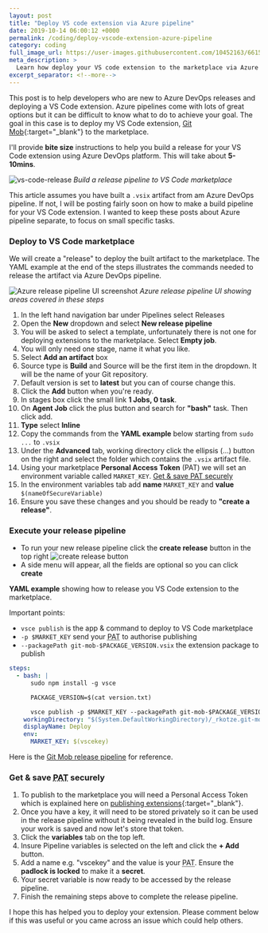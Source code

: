 ```yaml
---
layout: post
title: "Deploy VS code extension via Azure pipeline"
date: 2019-10-14 06:00:12 +0000
permalink: /coding/deploy-vscode-extension-azure-pipeline
category: coding
full_image_url: https://user-images.githubusercontent.com/10452163/66151454-418a6e80-e60f-11e9-99a4-621c67d20c8c.jpg
meta_description: >
  Learn how deploy your VS code extension to the marketplace via Azure pipeline
excerpt_separator: <!--more-->
---
```


This post is to help developers who are new to Azure DevOps releases and deploying a VS Code extension. Azure pipelines come with lots of great options but it can be difficult to know what to do to achieve your goal. The goal in this case is to deploy my VS Code extension, [Git Mob](https://marketplace.visualstudio.com/items?itemName=RichardKotze.git-mob){:target="\_blank"} to the marketplace.

I'll provide **bite size** instructions to help you build a release for your VS Code extension using Azure DevOps platform. This will take about **5-10mins**.

<!--more-->

![vs-code-release](https://user-images.githubusercontent.com/10452163/66151454-418a6e80-e60f-11e9-99a4-621c67d20c8c.jpg)
_Build a release pipeline to VS Code marketplace_

This article assumes you have built a `.vsix` artifact from am Azure DevOps pipeline. If not, I will be posting fairly soon on how to make a build pipeline for your VS Code extension. I wanted to keep these posts about Azure pipeline separate, to focus on small specific tasks.

### Deploy to VS Code marketplace

We will create a "release" to deploy the built artifact to the marketplace. The YAML example at the end of the steps illustrates the commands needed to release the artifact via Azure DevOps pipeline.

![Azure release pipeline UI screenshot](https://user-images.githubusercontent.com/10452163/66149404-f1111200-e60a-11e9-860e-d6531bc2bd3b.png)
_Azure release pipeline UI showing areas covered in these steps_

1. In the left hand navigation bar under Pipelines select Releases
1. Open the **New** dropdown and select **New release pipeline**
1. You will be asked to select a template, unfortunately there is not one for deploying extensions to the marketplace. Select **Empty job**.
1. You will only need one stage, name it what you like.
1. Select **Add an artifact** box
1. Source type is **Build** and Source will be the first item in the dropdown. It will be the name of your Git repository.
1. Default version is set to **latest** but you can of course change this.
1. Click the **Add** button when you're ready.
1. In stages box click the small link **1 Jobs, 0 task**.
1. On **Agent Job** click the plus button and search for **"bash"** task. Then click add.
1. **Type** select **Inline**
1. Copy the commands from the **YAML example** below starting from `sudo ...` to `.vsix`
1. Under the **Advanced** tab, working directory click the ellipsis (...) button on the right and select the folder which contains the `.vsix` artifact file.
1. Using your marketplace **Personal Access Token** (PAT) we will set an environment variable called `MARKET_KEY`. [Get & save <abbr title="Personal Access Token">PAT</abbr> securely](#get--save-pat-securely)
1. In the environment variables tab add **name** `MARKET_KEY` and **value** `$(nameOfSecureVariable)`
1. Ensure you save these changes and you should be ready to **"create a release"**.

### Execute your release pipeline

- To run your new release pipeline click the **create release** button in the top right <span class="noWidth"><img src="https://user-images.githubusercontent.com/10452163/66148819-afcc3280-e609-11e9-974d-3c76aca9cebe.png" alt="create release button" /></span>
- A side menu will appear, all the fields are optional so you can click **create**

**YAML example** showing how to release you VS Code extension to the marketplace.

Important points:

- `vsce publish` is the app & command to deploy to VS Code marketplace
- `-p $MARKET_KEY` send your <abbr title="Personal Access Token">PAT</abbr> to authorise publishing
- `--packagePath git-mob-$PACKAGE_VERSION.vsix` the extension package to publish

```yml
steps:
  - bash: |
      sudo npm install -g vsce

      PACKAGE_VERSION=$(cat version.txt)

      vsce publish -p $MARKET_KEY --packagePath git-mob-$PACKAGE_VERSION.vsix
    workingDirectory: "$(System.DefaultWorkingDirectory)/_rkotze.git-mob-vs-code"
    displayName: Deploy
    env:
      MARKET_KEY: $(vscekey)
```

Here is the [Git Mob release pipeline](https://dev.azure.com/TinkerTaylor/VS%20code%20extensions/_release?definitionId=1&view=mine&_a=releases) for reference.

### Get & save <abbr title="Personal Access Token">PAT</abbr> securely

1. To publish to the marketplace you will need a Personal Access Token which is explained here on [publishing extensions](https://code.visualstudio.com/api/working-with-extensions/publishing-extension){:target="\_blank"}.
1. Once you have a key, it will need to be stored privately so it can be used in the release pipeline without it being revealed in the build log. Ensure your work is saved and now let's store that token.
1. Click the **variables** tab on the top left.
1. Insure Pipeline variables is selected on the left and click the **+ Add** button.
1. Add a name e.g. "vscekey" and the value is your <abbr title="Personal Access Token">PAT</abbr>. Ensure the **padlock is locked** to make it a **secret**.
1. Your secret variable is now ready to be accessed by the release pipeline.
1. Finish the remaining steps above to complete the release pipeline.

I hope this has helped you to deploy your extension. Please comment below if this was useful or you came across an issue which could help others.
